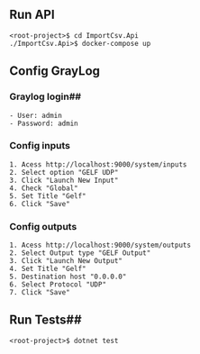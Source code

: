 ﻿## Run API ##
```
<root-project>$ cd ImportCsv.Api
./ImportCsv.Api>$ docker-compose up
```
## Config GrayLog ##
  ### Graylog login##
    - User: admin
    - Password: admin
  ### Config inputs ###
    1. Acess http://localhost:9000/system/inputs
    2. Select option "GELF UDP"
    3. Click "Launch New Input"
    4. Check "Global"
    5. Set Title "Gelf"
    6. Click "Save"
  ### Config outputs ###
    1. Acess http://localhost:9000/system/outputs
    2. Select Output type "GELF Output"
    3. Click "Launch New Output"
    4. Set Title "Gelf"
    5. Destination host "0.0.0.0"
    6. Select Protocol "UDP"
    7. Click "Save"
    
## Run Tests##
```
<root-project>$ dotnet test
```
